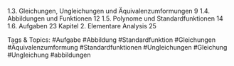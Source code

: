 1.3. Gleichungen, Ungleichungen und Äquivalenzumformungen 9
1.4. Abbildungen und Funktionen 12
1.5. Polynome und Standardfunktionen 14
1.6. Aufgaben 23
Kapitel 2. Elementare Analysis 25

   Tags & Topics:
   #Aufgabe
   #Abbildung
   #Standardfunktion
   #Gleichungen
   #Äquivalenzumformung
   #Standardfunktionen
   #Ungleichungen
   #Gleichung
   #Ungleichung
   #abbildungen
